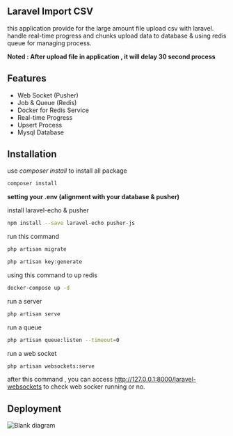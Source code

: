 ## Laravel Import CSV

this application provide for the large amount file upload csv with laravel. handle real-time progress and chunks upload data to database & using redis queue for managing process. 

**Noted : After upload file in application , it will delay 30 second process**

## Features

- Web Socket (Pusher)
- Job & Queue (Redis)
- Docker for Redis Service
- Real-time Progress
- Upsert Process
- Mysql Database

## Installation

use *composer install* to install all package
```bash
composer install
```
**setting your .env (alignment with your database & pusher)**

install laravel-echo & pusher

```bash
npm install --save laravel-echo pusher-js
```

run this command
```bash
php artisan migrate
```

```bash
php artisan key:generate
```

using this command to up redis
```bash
docker-compose up -d
```

run a server
```bash
php artisan serve
```

run a queue
```bash
php artisan queue:listen --timeout=0
```

run a web socket
```bash
php artisan websockets:serve
```
after this command , you can access http://127.0.0.1:8000/laravel-websockets to check web socker running or no.

## Deployment

![Blank diagram](https://user-images.githubusercontent.com/46880475/167731873-c5e6b205-370c-4288-afac-cbf0c79e5208.png)



